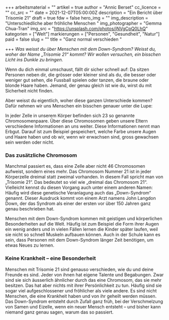 +++
arbeitsmaterial = ""
artikel = true
author = "Annic Berset"
cc_licence = ""
cc_src = ""
date = 2021-12-07T05:00:00Z
description = "Ein Bericht über Trisomie 21"
draft = true
fdw = false
hero_img = ""
img_description = "Unterschiedliche aber fröhliche Menschen "
img_photographer = "Gemma Chua-Tran"
img_src = "https://unsplash.com/photos/jNVgCpQ0LhQ"
kategorien = ["Welt"]
markierungen = ["Personen", "Gesundheit", "Natur"]
paid = false
slug = ""
title = "Ganz normal verschieden "

+++
_Was weisst du über Menschen mit dem Down-Syndrom? Weisst du, woher der Name „Trisomie 21“ kommt? Wir wollen versuchen, ein bisschen Licht ins Dunkle zu bringen._

Wenn du dich einmal umschaust, fällt dir sicher schnell auf: Da sitzen Personen neben dir, die grösser oder kleiner sind als du, die besser oder weniger gut sehen, die Fussball spielen oder tanzen, die braune oder blonde Haare haben. Jemand, der genau gleich ist wie du, wirst du mit Sicherheit nicht finden.

Aber weisst du eigentlich, woher diese ganzen Unterschiede kommen? Dafür nehmen wir uns Menschen ein bisschen genauer unter die Lupe:

In jeder Zelle in unserem Körper befinden sich 23 so genannte Chromosomenpaare. Über diese Chromosomen geben unsere Eltern verschiedene Informationen an uns weiter. Diese Informationen nennt man Erbgut. Darauf ist zum Beispiel gespeichert, welche Farbe unsere Augen und Haare haben und ob wir, wenn wir erwachsen sind, gross gewachsen sein werden oder nicht.

### Das zusätzliche Chromosom

Manchmal passiert es, dass eine Zelle aber nicht 46 Chromosomen aufweist, sondern eines mehr. Das Chromosom Nummer 21 ist in jeder Körperzelle dreimal statt zweimal vorhanden. In diesem Fall spricht man von „Trisomie 21“. Das bedeutet so viel wie „dreimal das Chromosom 21“. Vielleicht kennst du diesen Vorgang auch unter einem anderen Namen: Häufig wird diese genetische Veranlagung auch das „Down-Syndrom“ genannt. Dieser Ausdruck kommt von einem Arzt namens John Langdon Down, der das Syndrom als einer der ersten vor über 150 Jahren ganz genau beschrieben hat.

Menschen mit dem Down-Syndrom kommen mit geistigen und körperlichen Besonderheiten auf die Welt. Häufig ist zum Beispiel die Form ihrer Augen ein wenig anders und in vielen Fällen lernen die Kinder später laufen, weil sie nicht so schnell Muskeln aufbauen können. Auch in der Schule kann es sein, dass Personen mit dem Down-Syndrom länger Zeit benötigen, um etwas Neues zu lernen.

### Keine Krankheit – eine Besonderheit

Menschen mit Trisomie 21 sind genauso verschieden, wie du und deine Freunde es sind. Jeder von ihnen hat eigene Talente und Begabungen. Zwar sind sie sich äusserlich ähnlicher durch das eine Chromosom, das sie mehr besitzen. Das hat aber nichts mit ihrer Persönlichkeit zu tun. Häufig sind sie sogar viel aufgeschlossener und fröhlicher als viele andere. Es sind nicht Menschen, die eine Krankheit haben und von ihr geheilt werden müssen. Das Down-Syndrom entsteht durch Zufall ganz früh, bei der Verschmelzung von Samen und Eizelle, wenn ein neuer Mensch entsteht – und bisher kann niemand ganz genau sagen, warum das so passiert.